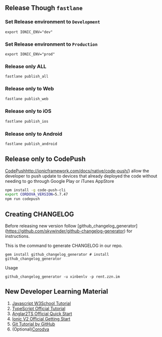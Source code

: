 ## Release Though `fastlane`

### Set Release environment to `Development`
```
export IONIC_ENV="dev"
```

### Set Release environment to `Production`

```
export IONIC_ENV="prod"
```
### Release only ALL

```
fastlane publish_all
```
### Release only to Web

```bash
fastlane publish_web
```

### Release only to iOS

```bash
fastlane publish_ios
```

### Release only to Android

```bash
fastlane publish_android
```

## Release only to CodePush
[CodePush]()http://ionicframework.com/docs/native/code-push/)
allow the developer to push update to devices that already 
deployed the code without needing to go through Google Play or iTunes AppStore

```bash
npm install -g code-push-cli
export CORDOVA_VERSION=5.7.47
npm run codepush
```
 

## Creating CHANGELOG
Before releasing new version follow [github_changelog_generator]
(https://github.com/skywinder/github-changelog-generator)
for instructions.

This is the command to generate CHANGELOG in our repo.

```shell
gem install github_changelog_generator # install github_changelog_generator
```

Usage
```shell
github_changelog_generator -u xinbenlv -p rent.zzn.im
```

## New Developer Learning Material
1. [Javascript W3School Tutorial](http://www.w3schools.com/js/default.asp)
2. [TypeScript Official Tutorial](https://www.typescriptlang.org/docs/tutorial.html)
3. [Anglar2TS Official Quick Start](https://angular.io/docs/ts/latest/quickstart.html) 
4. [Ionic V2 Official Getting Start](http://ionicframework.com/docs/v2/getting-started/)
5. [Git Tutorial by GitHub](https://try.github.io)
5. (Optional)[Corodva](https://cordova.apache.org/)
